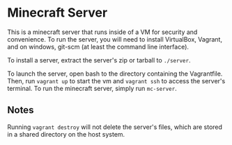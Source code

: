 # Minecraft Server
This is a minecraft server that runs inside of a VM for security and convenience.  To run the server, you will need to install VirtualBox, Vagrant, and on windows, git-scm (at least the command line interface).

To install a server, extract the server's zip or tarball to `./server`.

To launch the server, open bash to the directory containing the Vagrantfile.  Then, run `vagrant up` to start the vm and `vagrant ssh` to access the server's terminal.  To run the minecraft server, simply run `mc-server`.

## Notes
Running `vagrant destroy` will not delete the server's files, which are stored in a shared directory on the host system.
